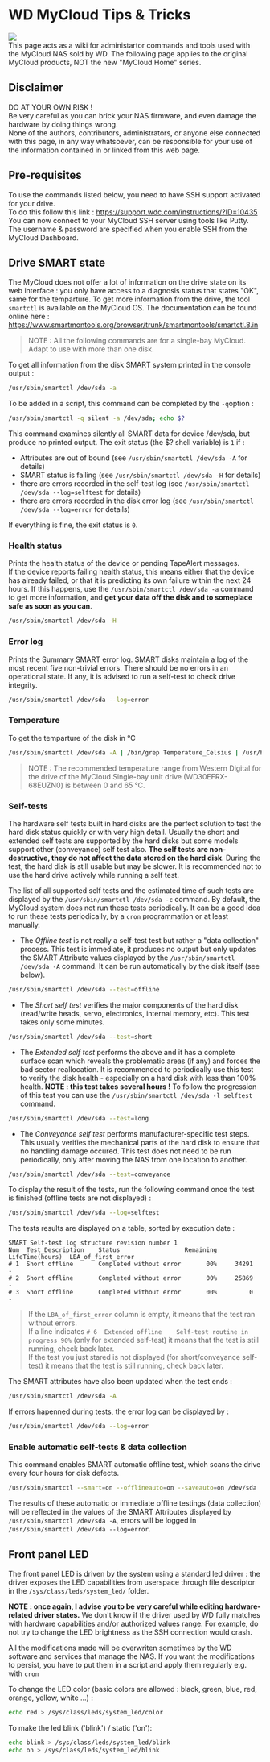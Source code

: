 # WD MyCloud Tips & Tricks
![](http://mycloud.com/910f08082f28927e8cddd4fbe8ee69a7.png)  
This page acts as a wiki for administartor commands and tools used with the MyCloud NAS sold by WD. The following page applies to the original MyCloud products, NOT the new "MyCloud Home" series.

## Disclaimer
DO AT YOUR OWN RISK !  
Be very careful as you can brick your NAS firmware, and even damage the hardware by doing things wrong.  
None of the authors, contributors, administrators, or anyone else connected with this page, in any way whatsoever, can be responsible for your use of the information contained in or linked from this web page.

## Pre-requisites
To use the commands listed below, you need to have SSH support activated for your drive.  
To do this follow this link : https://support.wdc.com/instructions/?ID=10435  
You can now connect to your MyCloud SSH server using tools like Putty. The username & password are specified when you enable SSH from the MyCloud Dashboard.

## Drive SMART state
The MyCloud does not offer a lot of information on the drive state on its web interface : you only have access to a diagnosis status that states "OK", same for the temparture. To get more information from the drive, the tool `smartctl` is available on the MyCloud OS. The documentation can be found online here : https://www.smartmontools.org/browser/trunk/smartmontools/smartctl.8.in
> NOTE : All the following commands are for a single-bay MyCloud. Adapt to use with more than one disk.

To get all information from the disk SMART system printed in the console output :
```bash
/usr/sbin/smartctl /dev/sda -a
```

To be added in a script, this command can be completed by the `-q`option :
```bash
/usr/sbin/smartctl -q silent -a /dev/sda; echo $?
```
This command examines silently all SMART data for device /dev/sda, but produce no printed output. The exit status (the $? shell variable) is `1` if :
* Attributes are out of bound (see `/usr/sbin/smartctl /dev/sda -A` for details)
* SMART status is failing (see `/usr/sbin/smartctl /dev/sda -H` for details)
* there are errors recorded in the self-test log (see `/usr/sbin/smartctl /dev/sda --log=selftest` for details)
* there are errors recorded in the disk error log (see `/usr/sbin/smartctl /dev/sda --log=error` for details)  

If everything is fine, the exit status is `0`.

### Health status
Prints the health status of the device or pending TapeAlert messages.  
If the device reports failing health status, this means either that the device has already failed, or that it is predicting its own failure within the next 24 hours. If this happens, use the `/usr/sbin/smartctl /dev/sda -a` command to get more information, and **get your data off the disk and to someplace safe as soon as you can**. 
```bash
/usr/sbin/smartctl /dev/sda -H
```

### Error log
Prints the Summary SMART error log. SMART disks maintain a log of the most recent five non-trivial errors. There should be no errors in an operational state. If any, it is advised to run a self-test to check drive integrity.
```bash
/usr/sbin/smartctl /dev/sda --log=error
```

### Temperature
To get the temparture of the disk in °C
```bash
/usr/sbin/smartctl /dev/sda -A | /bin/grep Temperature_Celsius | /usr/bin/awk '{print $10}'
```
> NOTE : The recommended temperature range from Western Digital for the drive of the MyCloud Single-bay unit drive (WD30EFRX-68EUZN0) is between 0 and 65 °C.

### Self-tests
The hardware self tests built in hard disks are the perfect solution to test the hard disk status quickly or with very high detail. Usually the short and extended self tests are supported by the hard disks but some models support other (conveyance) self test also. **The self tests are non-destructive, they do not affect the data stored on the hard disk**. During the test, the hard disk is still usable but may be slower. It is recommended not to use the hard drive actively while running a self test.

The list of all supported self tests and the estimated time of such tests are displayed by the `/usr/sbin/smartctl /dev/sda -c` command. By default, the MyCloud system does not run these tests periodically. It can be a good idea to run these tests periodically, by a `cron` programmation or at least manually.

* The _Offline test_ is not really a self-test test but rather a "data collection" process. This test is immediate, it produces no output but only updates the SMART Attribute values displayed by the `/usr/sbin/smartctl /dev/sda -A` command. It can be run automatically by the disk itself (see below).
```bash
/usr/sbin/smartctl /dev/sda --test=offline
```

* The _Short self test_ verifies the major components of the hard disk (read/write heads, servo, electronics, internal memory, etc). This test takes only some minutes.
```bash
/usr/sbin/smartctl /dev/sda --test=short
```

* The _Extended self test_ performs the above and it has a complete surface scan which reveals the problematic areas (if any) and forces the bad sector reallocation. It is recommended to periodically use this test to verify the disk health - especially on a hard disk with less than 100% health. **NOTE : this test takes several hours !** To follow the progression of this test you can use the `/usr/sbin/smartctl /dev/sda -l selftest` command.
```bash
/usr/sbin/smartctl /dev/sda --test=long
```

* The _Conveyance self test_ performs manufacturer-specific test steps. This usually verifies the mechanical parts of the hard disk to ensure that no handling damage occured. This test does not need to be run periodically, only after moving the NAS from one location to another.
```bash
/usr/sbin/smartctl /dev/sda --test=conveyance
```

To display the result of the tests, run the following command once the test is finished (offline tests are not displayed) :
```bash
/usr/sbin/smartctl /dev/sda --log=selftest
```
The tests results are displayed on a table, sorted by execution date :
```
SMART Self-test log structure revision number 1
Num  Test_Description    Status                  Remaining  LifeTime(hours)  LBA_of_first_error
# 1  Short offline       Completed without error       00%     34291         -
# 2  Short offline       Completed without error       00%     25869         -
# 3  Short offline       Completed without error       00%         0         -
```
> If the `LBA_of_first_error` column is empty, it means that the test ran without errors.  
> If a line indicates `# 6  Extended offline    Self-test routine in progress 90%` (only for extended self-test) it means that the test is still running, check back later.  
> If the test you just stared is not displayed (for short/conveyance self-test) it means that the test is still running, check back later.

The SMART attributes have also been updated when the test ends : 
```bash
/usr/sbin/smartctl /dev/sda -A
```

If errors hapenned during tests, the error log can be displayed by :
```bash
/usr/sbin/smartctl /dev/sda --log=error
```

### Enable automatic self-tests & data collection
This command enables SMART automatic offline test, which scans the drive every four hours for disk defects.
```bash
/usr/sbin/smartctl --smart=on --offlineauto=on --saveauto=on /dev/sda 
```
The results of these automatic or immediate offline testings (data collection) will be reflected in the values of the SMART Attributes displayed by `/usr/sbin/smartctl /dev/sda -A`, errors will be logged in `/usr/sbin/smartctl /dev/sda --log=error`.
 
## Front panel LED
The front panel LED is driven by the system using a standard led driver : the driver exposes the LED capabilities from userspace through file descriptor in the `/sys/class/leds/system_led/` folder.  

**NOTE : once again, I advise you to be very careful while editing hardware-related driver states.** We don't know if the driver used by WD fully matches with hardware capabilities and/or authorized values range. For example, do not try to change the LED brightness as the SSH connection would crash.  

All the modifications made will be overwriten sometimes by the WD software and services that manage the NAS. If you want the modifications to persist, you have to put them in a script and apply them regularly e.g. with `cron`

To change the LED color (basic colors are allowed : black, green, blue, red, orange, yellow, white ...) :
```bash
echo red > /sys/class/leds/system_led/color
```

To make the led blink ('blink') / static ('on'):
```bash
echo blink > /sys/class/leds/system_led/blink
echo on > /sys/class/leds/system_led/blink
```
